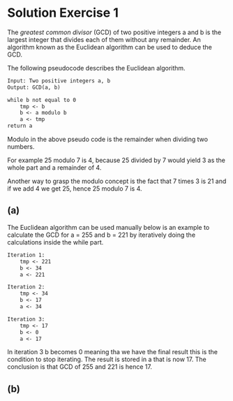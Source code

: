 # Solution Exercise 1

The *greatest common divisor* (GCD) of two positive integers a and b is the largest integer that divides each of them without any remainder. An algorithm known as the Euclidean algorithm can be used to deduce the GCD.

The following pseudocode describes the Euclidean algorithm.

```txt
Input: Two positive integers a, b
Output: GCD(a, b)

while b not equal to 0
    tmp <- b
    b <- a modulo b
    a <- tmp
return a
```

Modulo in the above pseudo code is the remainder when dividing two numbers.

For example 25 modulo 7 is 4, because 25 divided by 7 would yield 3 as the whole part and a remainder of 4.

Another way to grasp the modulo concept is the fact that 7 times 3 is 21 and if we add 4 we get 25, hence 25 modulo 7 is 4.

## (a)

The Euclidean algorithm can be used manually below is an example to calculate the GCD for a = 255 and b = 221 by iteratively doing the calculations inside the while part.

```txt
Iteration 1:
    tmp <- 221
    b <- 34
    a <- 221

Iteration 2:
    tmp <- 34
    b <- 17
    a <- 34

Iteration 3:
    tmp <- 17
    b <- 0
    a <- 17
```

In iteration 3 b becomes 0 meaning tha we have the final result this is the condition to stop iterating. The result is stored in a that is now 17. The conclusion is that GCD of 255 and 221 is hence 17.

## (b)

